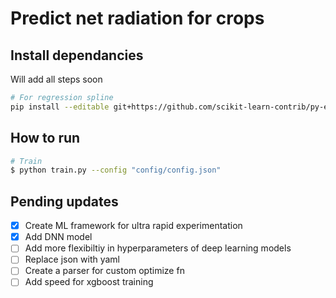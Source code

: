 # Predict net radiation for crops

## Install dependancies
Will add all steps soon

```bash
# For regression spline
pip install --editable git+https://github.com/scikit-learn-contrib/py-earth@v0.2dev#egg=pyearth
```

## How to run

```bash
# Train
$ python train.py --config "config/config.json" 
```

## Pending updates
- [x] Create ML framework for ultra rapid experimentation
- [x] Add DNN model
- [ ] Add more flexibiltiy in hyperparameters of deep learning models
- [ ] Replace json with yaml
- [ ] Create a parser for custom optimize fn
- [ ] Add speed for xgboost training